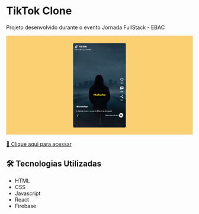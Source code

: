 # TikTok Clone

Projeto desenvolvido durante o evento Jornada FullStack - EBAC

![preview](./public/tiktok-clonePrint.png)

[🔗 Clique aqui para acessar](https://tiktok---jclone.web.app/)

## 🛠 Tecnologias Utilizadas

- HTML
- CSS
- Javascript
- React
- Firebase